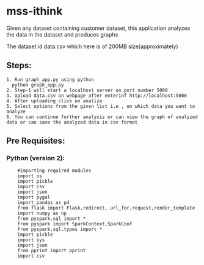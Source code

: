 # mss-ithink
Given any dataset containing customer dataset, this application analyzes the data in the dataset and produces graphs


The dataset id data.csv which here is of 200MB size(approximately)

## Steps:
    1. Run graph_app.py using python
      python graph_app.py
    2. Step-1 will start a localhost server on port number 5000
    3. Upload data.csv on webpage after enterinf http://localhost:5000
    4. After uploading click on analize
    5. Select options from the given list i.e , on which data you want to analyze
    6. You can continue further analysis or can view the graph of analyzed data or can save the analyzed data in csv format
    
## Pre Requisites:
  ### Python (version 2):
        #importing required modules
        import os
        import pickle
        import csv
        import json
        import pygal
        import pandas as pd
        from flask import Flask,redirect, url_for,request,render_template
        import numpy as np
        from pyspark.sql import *
        from pyspark import SparkContext,SparkConf
        from pyspark.sql.types import *
        import pickle
        import sys
        import json
        from pprint import pprint
        import csv
    
